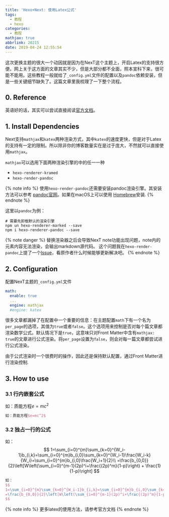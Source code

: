 ```yaml
---
title: 'Hexo+Next: 使用Latex公式'
tags:
  - 教程
  - hexo
categories:
  - 教程
mathjax: true
abbrlink: 20215
date: 2019-04-24 12:55:54
---
```


这次更换主题的很大一个动因就是因为在NexT这个主题上，开启Latex的支持很方便。网上关于这方面的文章其实不少，但是大部分都不全面，照本宣科下来，很可能不能用。这些教程一般就给了`_config.yml`文件的配置以及`pandoc`依赖安装，但是一些关键细节缺失了。这篇文章里我梳理了一下整个流程。
<!--more-->

## 0. Reference

英语好的话，其实可以尝试直接阅读[官方文档](https://theme-next.org/docs/third-party-services/math-equations)。

## 1. Install Dependencies

Next支持`mathjax`和`katex`两种渲染方式，其中`katex`的速度更快，但是对于Latex的支持有一定的限制。所以除非你的博客数量实在是过于庞大，不然就可以直接使用`mathjax`。

`mathjax`可以选用下面两种渲染引擎的中的任一一种

- `hexo-renderer-kramed`
- `hexo-render-pandoc`

{% note info %}
使用`hexo-render-pandoc`还需要安装pandoc渲染引擎。其安装方法可以参考
[pandoc官网](http://pandoc.org/installing.html)。如果在macOS上可以使用
[Homebrew](https://brew.sh/)安装.
{% endnote %}

这里以`pandoc`为例：

```shell
# 需要先卸载默认的渲染引擎
npm un hexo-renderer-marked --save
npm i hexo-renderer-pandoc --save
```

{% note danger %}
替换渲染器之后会导致NexT note功能出现问题，note内的元素内容无法渲染，会输出markdown源代码。
这个问题我在`hexo-render-pandoc`上提了一个[Issue](https://github.com/wzpan/hexo-renderer-pandoc/issues/33)，看原作者什么时候能够更新解决吧。
{% endnote %}

## 2. Configuration

配置NexT主题的`_config.yml`文件

```yaml
math:
  enable: true
  ...
  engine: mathjax
  #engine: katex
```


很多文章都漏掉了在配置中一个重要的信息：在主题配置`math`下有一个名为`per_page`的选项，其值为`true`或者`false`。这个选项用来控制是否对每个篇文章都渲染数学公式。默认情况下是`true`，这意味只对Front Matter中含有`mathjax: true`的文章进行公式渲染。将`per_page`设置为`false`，则会对每一篇文章都尝试进行公式渲染。

由于公式渲染时一个很费时的操作，因此还是保持默认配置，通过Front Matter进行渲染控制.

## 3. How to use

### 3.1 行内嵌套公式

如：质能方程$e=mc^2$

```latex
如：质能方程$e=mc^2$
```

### 3.2 独占一行的公式

如：
$$
1=\sum_{i=0}^{m}\sum_{k=0}^{W_i-1}b_{i,k}=\sum_{i=0}^{m}b_{i,0}\sum_{k=0}^{W_i-1}\frac{W_i-k}{W_i}=\sum_{i=0}^{m}b_{i,0}\frac{W_i+1}{2}\\
=\frac{b_{0,0}}{2}\left[W\left(\sum_{i=0}^{m-1}(2p)^i+\frac{(2p)^m}{1-p}\right) + \frac{1}{1-p}\right]
$$

```latex
如：
$$
1=\sum_{i=0}^{m}\sum_{k=0}^{W_i-1}b_{i,k}=\sum_{i=0}^{m}b_{i,0}\sum_{k=0}^{W_i-1}\frac{W_i-k}{W_i}=\sum_{i=0}^{m}b_{i,0}\frac{W_i+1}{2}\\
=\frac{b_{0,0}}{2}\left[W\left(\sum_{i=0}^{m-1}(2p)^i+\frac{(2p)^m}{1-p}\right) + \frac{1}{1-p}\right]
$$
```

{% note info %}
更多latex的使用方法，请参考官方文档
{% endnote %}